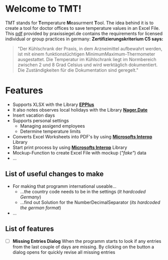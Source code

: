 # Welcome to TMT!
TMT stands for **T**emperature **M**easurment **T**ool. 
The idea behind it is to create a tool for doctor offices to save temperature values in an Excel File. 
This [pdf](https://praxissiegel.de/cms/upload/PDFs/Leitfaden_Zertifizierung_HA_vs10.pdf) provided by praxissiegel.de contains the requirements for licensed individual or group practices in germany: 
 **Zertifizierungskriterium C5 says:** 
> "Der Kühlschrank der Praxis, in dem Arzneimittel aufbewahrt werden, ist mit einem funktionstüchtigen MinimumMaximum-Thermometer ausgestattet. Die Temperatur im Kühlschrank liegt im Normbereich zwischen 2 und 8 Grad Celsius und wird werktäglich dokumentiert. Die Zuständigkeiten für die Dokumentation sind geregelt."
>  
# Features
 - Supports XLSX with the Library **[EPPlus](https://github.com/JanKallman/EPPlus)** 
 - It also notes observes local holidays with the Library **[Nager.Date](https://github.com/tinohager/Nager.Date)**
 - Insert vacation days 
 - Supports personal settings
	 - Managing assigend employees
	 - Determine temperature limits
 - Converts Excel Worksheets into PDF's  by using **[Microsofts Interop](https://docs.microsoft.com/de-de/dotnet/csharp/programming-guide/interop/how-to-access-office-onterop-objects)** Library
 - Start print process by using **[Microsofts Interop](https://docs.microsoft.com/de-de/dotnet/csharp/programming-guide/interop/how-to-access-office-onterop-objects)** Library
 - Mockup-Function to create Excel File with mockup (*"fake"*) data 
 - ...

## List of useful changes to make
 - For making that programm international useable...
	 - ...the country code needs to be in the settings (*It hardcoded Germany*) 
	 - ...find out Solution for the NumberDecimalSeparator  (*its hardcoded the german format*)
 - ...
## List of features
 - [ ] **Missing Entries Dialog** 
When the programm starts to look if any entries from the last couple of days are missing. By clicking on the button a dialog opens for quickly revise all missing entries
 
